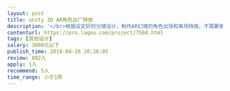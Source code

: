 ```yaml
---                
layout: post       
title: unity 3D AR角色出厂特效           
description: '</br>根据设定好的分镜设计，制作AR幻境的角色出场和离场特效。不需要做交互，只需要实现产品设计的效果。只有两个场景。</br>'     
contenturl: https://pro.lagou.com/project/7560.html      
tags: [其他设计]            
salary: 3000元以下          
publish_time: 2018-04-28 20:26:05         
review: 802人                   
apply: 1人                   
recommend: 5人                   
time_range: 小于1周              
---                 
```

